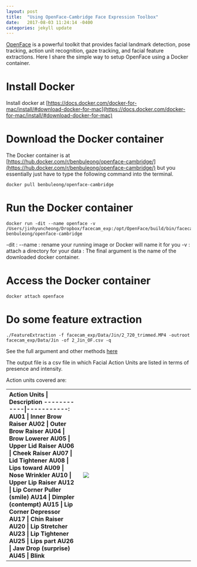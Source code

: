 ```yaml
---
layout: post
title:  "Using OpenFace-Cambridge Face Expression Toolbox"
date:   2017-08-03 11:24:14 -0400
categories: jekyll update
---
```

[OpenFace](https://github.com/TadasBaltrusaitis/OpenFace) is a powerful toolkit that provides facial landmark detection, pose tracking, action unit recognition, gaze tracking, and facial feature extractions. Here I share the simple way to setup OpenFace using a Docker container. 

# Install Docker 
Install docker at [https://docs.docker.com/docker-for-mac/install/#download-docker-for-mac](https://docs.docker.com/docker-for-mac/install/#download-docker-for-mac)

# Download the Docker container 
The Docker container is at [https://hub.docker.com/r/benbuleong/openface-cambridge/](https://hub.docker.com/r/benbuleong/openface-cambridge/) but you essentially just have to type the following command into the terminal.
```
docker pull benbuleong/openface-cambridge
```


# Run the Docker container
```
docker run -dit --name openface -v /Users/jinhyuncheong/Dropbox/facecam_exp:/opt/OpenFace/build/bin/facecam_exp benbuleong/openface-cambridge

```
-dit : 
--name : rename your running image or Docker will name it for you
-v : attach a directory for your data <Your Path>:<Docker Path>
The final argument is the name of the downloaded docker container. 


# Access the Docker container
```
docker attach openface
```

# Do some feature extraction 
```
./FeatureExtraction -f facecam_exp/Data/Jin/2_720_trimmed.MP4 -outroot facecam_exp/Data/Jin -of 2_Jin_OF.csv -q
```
See the full argument and other methods [here](https://github.com/TadasBaltrusaitis/OpenFace/wiki/Command-line-arguments)

The output file is a csv file in which Facial Action Units are listed in terms of presence and intensity. 

Action units covered are: 

<table cellpadding="10">
	<tr>
<th style="text-align:left;">
<div markdown="1">
 Action Units | Description    
------------|-----------:   
 AU01 | Inner Brow Raiser  
 AU02 | Outer Brow Raiser     
 AU04 | Brow Lowerer    
 AU05 | Upper Lid Raiser  
 AU06 | Cheek Raiser   
 AU07 | Lid Tightener   
 AU08 | Lips toward   
 AU09 | Nose Wrinkler    
 AU10 | Upper Lip Raiser
 AU12 | Lip Corner Puller (smile)   
 AU14 | Dimpler (contempt)  
 AU15 | Lip Corner Depressor   
 AU17 | Chin Raiser   
 AU20 | Lip Stretcher 
 AU23 | Lip Tightener   
 AU25 | Lips part   
 AU26 | Jaw Drop (surprise)   
 AU45 | Blink   

</div>
</th>
<th style="width:60%;margin: 20px 20px 20px 20px" >
<img style="float:left;vertical-align:top;" src="http://what-when-how.com/wp-content/uploads/2012/06/tmp7527313.png" align="left" />
</th>
</tr>
</table>




